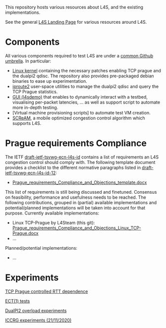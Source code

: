 This repository hosts various resources about L4S, and the existing
implementations.

See the general [L4S Landing Page](https://riteproject.eu/dctth) for various resources around L4S.

# Components

All various components required to test L4S are under a [common Github umbrella](https://github.com/L4Steam). In particular:
- [Linux kernel](https://github.com/L4Steam/linux) containing the necessary patches
enabling TCP prague and the dualpi2 qdisc. The repository also provides
pre-packaged debian binaries to ease up experimentation.
- [iproute2](https://github.com/L4steam/iproute2) user-space utilities to manage
the dualpi2 qdisc and query the TCP Prague statistics.
- [GUI (l4sdemo)](https://github.com/L4steam/l4sdemo) that enables to dynamically interact with a testbed,
visualising per-packet latencies, ... as well as support script to automate more
in-depth testing.
- [Virtual machine provisioning scripts] to automate test VM creation.
- [SCReAM](https://github.com/L4Steam/scream), a mobile optimized congestion
control algorithm which supports L4S.

# Prague requirements Compliance

The IETF [draft-ietf-tsvwg-ecn-l4s-id](https://datatracker.ietf.org/doc/draft-ietf-tsvwg-ecn-l4s-id/) contains a list of requirements an L4S congestion control should comply with. The following template document provides a checklist to the different normative paragraphs listed in [draft-ietf-tsvwg-ecn-l4s-id-12](https://datatracker.ietf.org/doc/html/draft-ietf-tsvwg-ecn-l4s-id-12):
- [Prague_requirements_Compliance_and_Objections_template.docx](https://l4steam.github.io/PragueReqs/Prague_requirements_Compliance_and_Objections_template.docx)

This list of requirements is still being discussed and finetuned. Consensus on feasibility, performance and usefulness needs to be reached. The following contributions, grouped in (partial) available implementations and potential/planned implementations will be taken into account for that purpose.
Currently available implementations:
- Linux TCP-Prague by L4Steam (this git): [Prague_requirements_Compliance_and_Objections_Linux_TCP-Prague.docx](https://l4steam.github.io/PragueReqs/Prague_requirements_Compliance_and_Objections_Linux_TCP-Prague.docx)
- ...

Planned/potential implementations:
- ...

# Experiments

[TCP Prague controlled RTT dependence](rtt-independence)

[ECT(1) tests](ect1-tests)

[DualPI2 overload experiments](overload-experiments)

[ICCRG experiments (21/11/2020)](iccrg-exp)
